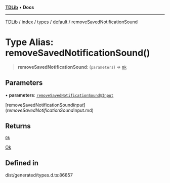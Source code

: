 [**TDLib**](../../../../../../README.md) • **Docs**

***

[TDLib](../../../../../../modules.md) / [index](../../../../../README.md) / [types](../../../README.md) / [default](../README.md) / removeSavedNotificationSound

# Type Alias: removeSavedNotificationSound()

> **removeSavedNotificationSound**: (`parameters`) => [`Ok`](Ok.md)

## Parameters

• **parameters**: [`removeSavedNotificationSound$Input`](removeSavedNotificationSound$Input.md)

[removeSavedNotificationSound$Input](removeSavedNotificationSound$Input.md)

## Returns

[`Ok`](Ok.md)

[Ok](Ok.md)

## Defined in

dist/generated/types.d.ts:86857
